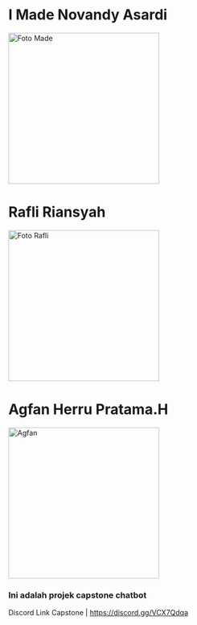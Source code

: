 # I Made Novandy Asardi
<img src="https://github.com/agfanpratama/kepston_chatbot/blob/main/foto/foto%20made.png?raw=true" alt="Foto Made" width="300">

# Rafli Riansyah
<img src="https://github.com/agfanpratama/kepston_chatbot/blob/main/foto/foto%20rafli.png?raw=true" alt="Foto Rafli" width="300">

# Agfan Herru Pratama.H
<img src="https://github.com/agfanpratama/kepston_chatbot/blob/main/foto/foto%20agfan.png?raw=true" alt="Agfan" width="300">



### Ini adalah projek capstone chatbot

Discord Link Capstone | https://discord.gg/VCX7Qdqa

